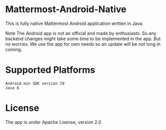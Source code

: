 # Mattermost-Android-Native

This is fully native Mattermost Android application written in Java.

Note The Android app is not an official and made by enthusiasts. So any backend changes might take some time to be implemented in the app. But no worries. We use the app for own needs so an update will be not long in coming.

# Supported Platforms

    Android min SDK version 19
    Java 8
   
# License

The app is under Apache Lisense, version 2.0
